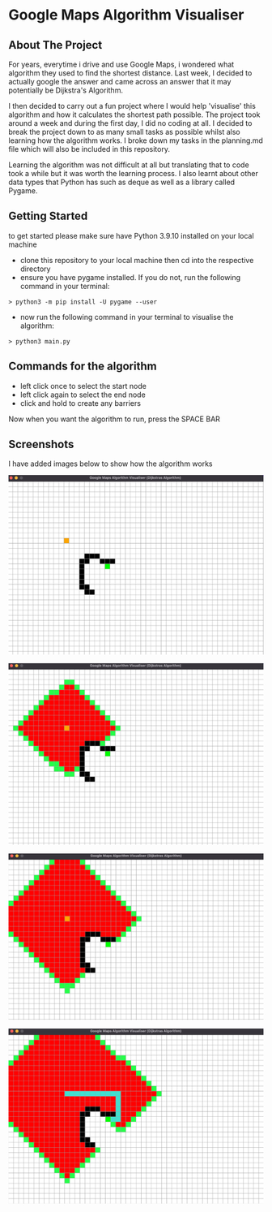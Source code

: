 # Google Maps Algorithm Visualiser



## About The Project

For years, everytime i drive and use Google Maps, i wondered what algorithm they used to find the shortest distance. Last week, I decided to actually google the answer and came across an answer that it may potentially be Dijkstra's Algorithm.

I then decided to carry out a fun project where I would help 'visualise' this algorithm and how it calculates the shortest path possible. The project took around a week and during the first day, I did no coding at all. I decided to break the project down to as many small tasks as possible whilst also learning how the algorithm works. I broke down my tasks in the planning.md file which will also be included in this repository.

Learning the algorithm was not difficult at all but translating that to code took a while but it was worth the learning process. I also learnt about other data types that Python has such as deque as well as a library called Pygame.







<!-- GETTING STARTED -->
## Getting Started

to get started please make sure have Python 3.9.10 installed on your local machine

- clone this repository to your local machine then cd into the respective directory
- ensure you have pygame installed. If you do not, run the following command in your terminal:

```
> python3 -m pip install -U pygame --user

```

- now run the following command in your terminal to visualise the algorithm:

```
> python3 main.py

```

## Commands for the algorithm

- left click once to select the start node
- left click again to select the end node
- click and hold to create any barriers

Now when you want the algorithm to run, press the SPACE BAR


## Screenshots

I have added images below to show how the algorithm works


![screenshots](screenshots/1.png)



![screenshots](screenshots/2.png)



![screenshots](screenshots/3.png)



![screenshots](screenshots/4.png)



